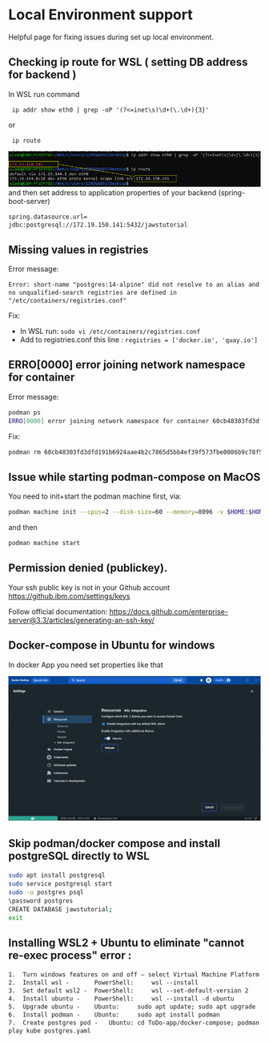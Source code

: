 # Local Environment support

Helpful page for fixing issues during set up local environment.

## Checking ip route for WSL ( setting DB address for backend  )
In WSL run command 
```http
 ip addr show eth0 | grep -oP '(?<=inet\s)\d+(\.\d+){3}'
```

or 
```http
 ip route 
```

![Screenshot](../img/support1.png)
and then set address to application properties of your backend (spring-boot-server)

```http
spring.datasource.url= jdbc:postgresql://172.19.150.141:5432/jawstutorial
```

## Missing values in registries
Error message:
```http
Error: short-name "postgres:14-alpine" did not resolve to an alias and no unqualified-search registries are defined in "/etc/containers/registries.conf"
```
Fix:

- In WSL run: ``` sudo vi /etc/containers/registries.conf ```
- Add to registries.conf this line :  ``` registries = ['docker.io', 'quay.io'] ```


## ERRO[0000] error joining network namespace for container

Error message:
```bash
podman ps
ERRO[0000] error joining network namespace for container 60cb48303fd3dfd191b6924aae4b2c7865d5bb4ef39f573fbe0086b9c78f5ad8: error retrieving network namespace at /tmp/podman-run-1000/netns/cni-fcd7c7fb-b057-8bb4-59a1-d492664aeda4
```
Fix:
```bash
podman rm 60cb48303fd3dfd191b6924aae4b2c7865d5bb4ef39f573fbe0086b9c78f5ad8  -f 
```

##  Issue while starting podman-compose on MacOS 

You need to init+start the podman machine first, via:
```bash
podman machine init --cpus=2 --disk-size=60 --memory=8096 -v $HOME:$HOME
```
and then
```bash
podman machine start
```

##  Permission denied (publickey).
Your ssh public key is not in your Github account https://github.ibm.com/settings/keys

Follow official documentation: https://docs.github.com/enterprise-server@3.3/articles/generating-an-ssh-key/

##  Docker-compose in Ubuntu for windows

In docker App you need set properties like that

![Screenshot](../img/support2.png)

##  Skip podman/docker compose and install postgreSQL directly to WSL

```bash
sudo apt install postgresql
sudo service postgresql start
sudo -u postgres psql
\password postgres
CREATE DATABASE jawstutorial;
exit
```

##  Installing WSL2 + Ubuntu to eliminate "cannot re-exec process" error :
```
1.	Turn windows features on and off – select Virtual Machine Platform
2.	Install wsl - 		PowerShell: 	wsl --install
3.	Set default wsl2 - 	PowerShell: 	wsl --set-default-version 2
4.	Install ubuntu - 	PowerShell: 	wsl --install -d ubuntu
5.	Upgrade ubuntu - 	Ubuntu: 	sudo apt update; sudo apt upgrade
6.	Install podman - 	Ubuntu: 	sudo apt install podman
7.	Create postgres pod -	Ubuntu:	cd ToDo-app/docker-compose; podman play kube postgres.yaml
```